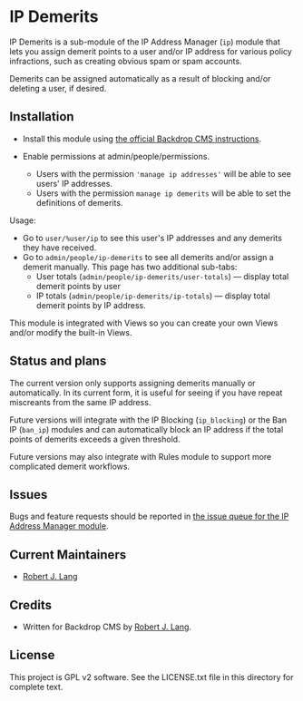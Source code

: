 IP Demerits
===========

IP Demerits is a sub-module of the IP Address Manager (`ip`) module that lets you assign demerit points to a user and/or IP address for various policy infractions, such as creating obvious spam or spam accounts.

Demerits can be assigned automatically as a result of blocking and/or deleting a user, if desired.


Installation
------------

- Install this module using [the official Backdrop CMS instructions](https://backdropcms.org/guide/modules).

- Enable permissions at admin/people/permissions.
    - Users with the permission `'manage ip addresses'` will be able to see users' IP addresses.
    - Users with the permission `manage ip demerits` will be able to set the definitions of demerits.

Usage:

- Go to `user/%user/ip` to see this user's IP addresses and any demerits they have received.
- Go to `admin/people/ip-demerits` to see all demerits and/or assign a demerit manually. This page has two additional sub-tabs:
  - User totals (`admin/people/ip-demerits/user-totals`) — display total demerit points by user
  - IP totals (`admin/people/ip-demerits/ip-totals`) — display total demerit points by IP address.

This module is integrated with Views so you can create your own Views and/or modify the built-in Views.

Status and plans
----------------

The current version only supports assigning demerits manually or automatically. In its current form, it is useful for seeing if you have repeat miscreants from the same IP address.

Future versions will integrate with the IP Blocking (`ip_blocking`) or the Ban IP (`ban_ip`) modules and can automatically block an IP address if the total points of demerits exceeds a given threshold.

Future versions may also integrate with Rules module to support more complicated demerit workflows.

Issues
------

Bugs and feature requests should be reported in [the issue queue for the IP Address Manager module](https://github.com/backdrop-contrib/ip/issues).

Current Maintainers
-------------------

- [Robert J. Lang](https://github.com/bugfolder)

Credits
-------

- Written for Backdrop CMS by [Robert J. Lang](https://github.com/bugfolder).

License
-------

This project is GPL v2 software.
See the LICENSE.txt file in this directory for complete text.

